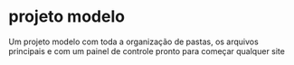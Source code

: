 # projeto modelo
Um projeto modelo com toda a organização de pastas, os arquivos principais e com um painel de controle pronto para começar qualquer site
